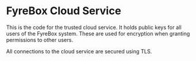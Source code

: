 FyreBox Cloud Service
=====================
This is the code for the trusted cloud service. It holds public keys for all
users of the FyreBox system. These are used for encryption when granting
permissions to other users.

All connections to the cloud service are secured using TLS.
